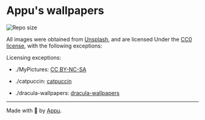 # Appu's wallpapers

![Repo size](https://img.shields.io/github/repo-size/appuchias/backgrounds?style=for-the-badge)

All images were obtained from [Unsplash](https://unsplash.com/), and are licensed Under the [CC0 license](LICENSE), with the following exceptions:

Licensing exceptions:

- ./MyPictures: [CC BY-NC-SA](https://creativecommons.org/licenses/by-nc-sa/3.0/legalcode)

- ./catpuccin: [catpuccin](https://github.com/catppuccin/wallpapers)

- ./dracula-wallpapers: [dracula-wallpapers](https://github.com/aynp/dracula-wallpapers)

---

Made with :black_heart: by [Appu](https://appu.ltd).

